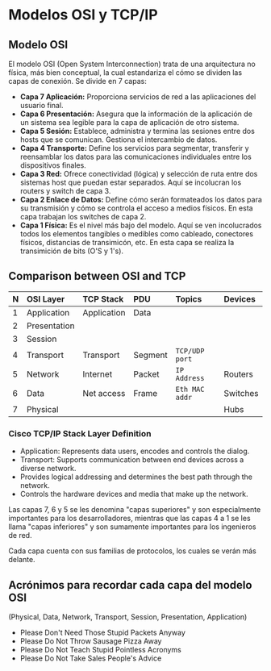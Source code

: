 # Modelos OSI y TCP/IP

## Modelo OSI

El modelo OSI (Open System Interconnection) trata de una arquitectura
no física, más bien conceptual, la cual estandariza el cómo se dividen
las capas de conexión. Se divide en 7 capas:

- **Capa 7 Aplicación:** Proporciona servicios de red a las
    aplicaciones del usuario final.
- **Capa 6 Presentación:** Asegura que la información de la aplicación
    de un sistema sea legible para la capa de aplicación de otro sistema.
- **Capa 5 Sesión:** Establece, administra y termina las sesiones
    entre dos hosts que se comunican. Gestiona el intercambio de datos.
- **Capa 4 Transporte:** Define los servicios para segmentar,
    transferir y reensamblar los datos para las comunicaciones
    individuales entre los dispositivos finales.
- **Capa 3 Red:** Ofrece conectividad (lógica) y selección de ruta
    entre dos sistemas host que puedan estar separados. Aquí se
    incolucran los routers y switch de capa 3.
- **Capa 2 Enlace de Datos:** Define cómo serán formateados los datos
    para su transmisión y cómo se controla el acceso a medios físicos.
    En esta capa trabajan los switches de capa 2.
- **Capa 1 Física:** Es el nivel más bajo del modelo. Aquí se ven
    incolucrados todos los elementos tangibles o medibles como
    cableado, conectores físicos, distancias de transimicón, etc. En
    esta capa se realiza la transimición de bits (O'S y 1's).


## Comparison between OSI and TCP

| N | OSI Layer    | TCP Stack   | PDU     | Topics         | Devices  |
| - | :----------- | :---------- | :------ | :------------- | :------- |
| 1 | Application  | Application | Data    | | |
| 2 | Presentation | | | |
| 3 | Session      | | | |
| 4 | Transport    | Transport   | Segment | `TCP/UDP port` | |
| 5 | Network      | Internet    | Packet  | `IP Address`   | Routers  |
| 6 | Data         | Net access  | Frame   | `Eth MAC addr` | Switches |
| 7 | Physical     |             |         |                | Hubs     |

### Cisco TCP/IP Stack Layer Definition

- Application: Represents data users, encodes and controls the dialog.
- Transport: Supports communication between end devices across a
    diverse network.
- Provides logical addressing and determines the best path through the
    network.
- Controls the hardware devices and media that make up the network.


Las capas 7, 6 y 5 se les denomina "capas superiores" y son
especialmente importantes para los desarrolladores, mientras que las
capas 4 a 1 se les llama "capas inferiores" y son sumamente
importantes para los ingenieros de red.

Cada capa cuenta con sus familias de protocolos, los cuales se verán
más delante.

## Acrónimos para recordar cada capa del modelo OSI

(Physical, Data, Network, Transport, Session, Presentation, Application)

- Please Don't Need Those Stupid Packets Anyway
- Please Do Not Throw Sausage Pizza Away
- Please Do Not Teach Stupid Pointless Acronyms
- Please Do Not Take Sales People's Advice
